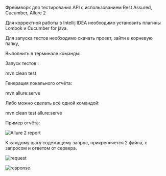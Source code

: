 Фреймворк для тестирования API с использованием Rest Assured, Cucumber, Allure 2

Для корректной работы в Intellij IDEA необходимо установить плагины Lombok и Cucumber for java.

Для запуска тестов необходимо скачать проект, зайти в корневую папку,

Выполнить в терминале команды:

Запуск тестов :

mvn clean test

Генерация локального отчёта:

mvn allure:serve

Либо можно сделать всё одной командой:

mvn clean test allure:serve

Пример отчёта:


![Allure 2 report](https://user-images.githubusercontent.com/25115868/57881644-83667400-782a-11e9-9c31-a71de0a31b82.png)

К каждому шагу содежащему запрос, прикрепляется 2 файла, с запросом и ответом от сервера.


![request](https://user-images.githubusercontent.com/25115868/57882430-59ae4c80-782c-11e9-9b7e-968a6ebfd2d9.png)

![response](https://user-images.githubusercontent.com/25115868/57882441-629f1e00-782c-11e9-8de3-a9e95a8eab3a.png)







